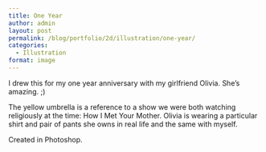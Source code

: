 ```yaml
---
title: One Year
author: admin
layout: post
permalink: /blog/portfolio/2d/illustration/one-year/
categories:
  - Illustration
format: image
---
```

I drew this for my one year anniversary with my girlfriend Olivia. She&#8217;s amazing. ;)

The yellow umbrella is a reference to a show we were both watching religiously at the time: How I Met Your Mother. Olivia is wearing a particular shirt and pair of pants she owns in real life and the same with myself.

Created in Photoshop.